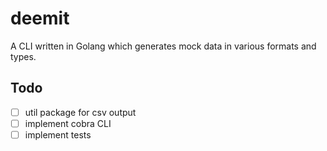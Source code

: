 # deemit
A CLI written in Golang which generates mock data in various formats and types. 


## Todo
- [ ] util package for csv output
- [ ] implement cobra CLI
- [ ] implement tests
